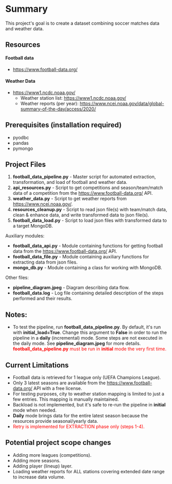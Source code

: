 # Summary
This project's goal is to create a dataset combining soccer matches data and weather data.

## Resources
#### Football data
- https://www.football-data.org/
#### Weather Data
* https://www1.ncdc.noaa.gov/
  * Weather station list: https://www1.ncdc.noaa.gov/ 
  * Weather reports (per year): https://www.ncei.noaa.gov/data/global-summary-of-the-day/access/2020/

## Prerequisites (installation required)
* pyodbc
* pandas
* pymongo

## Project Files
1. **football_data_pipeline.py** - Master script for automated extraction, transformation, and load of football and weather data.
2. **api_resources.py** - Script to get competitions and season/team/match data of a competition from the https://www.football-data.org/ API.
3. **weather_data.py** - Script to get weather reports from https://www.ncei.noaa.gov/.
4. **resources_cleanup.py** - Script to read json file(s) with team/match data, clean & enhance data, and write transformed data to json file(s).
5. **football_data_load.py** - Script to load json files with transformed data to a target MongoDB.

Auxiliary modules:
* **football_data_api.py** - Module containing functions for getting football data from the https://www.football-data.org/ API.
* **football_data_file.py** - Module containing auxiliary functions for extracting data from json files.
* **mongo_db.py** - Module containing a class for working with MongoDB.

Other files:
* **pipeline_diagram.jpeg** - Diagram describing data flow.
* **football_data.log** - Log file containing detailed description of the steps performed and their results.

## Notes:
* To test the pipeline, run **football_data_pipeline.py**. By default, it's run with **initial_load=True**. 
  Change this argument to **False** in order to run the pipeline in a **daily** (incremental) mode. Some steps are not executed in the daily mode. 
  See **pipeline_diagram.jpeg** for more details.  
  <span style="color:red">**football_data_pipeline.py** must be run in **initial** mode the very first time.</span>

## Current Limitations
- Football data is retrieved for 1 league only (UEFA Champions League).  
- Only 3 latest seasons are available from the https://www.football-data.org/ API with a free license.  
- For testing purposes, city to weather station mapping is limited to just a few entries. This mapping is manually maintained.  
- Backload is not implemented, but it's safe to re-run the pipeline in **initial** mode when needed. 
- **Daily** mode brings data for the entire latest season because the resources provide seasonal/yearly data.  
- <span style="color:red">Retry is implemented for EXTRACTION phase only (steps 1-4).</span>


## Potential project scope changes
- Adding more leagues (competitions).
- Adding more seasons.
- Adding player (lineup) layer.
- Loading weather reports for ALL stations covering extended date range to increase data volume.
